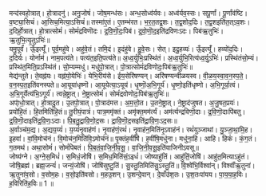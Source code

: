 

  
मन्द॑स्वहो॒त्रात्। हो॒त्रादनु॑। अनु॒जोषं॑। जोष॒मन्ध॑सः। अन्ध॒सोध्व॑र्यवः। अध्व॑र्यव॒स्सः। सपू॒र्णां। पू॒र्णांव॑ष्टि। व॒ष्ट्या॒सिचं॑। आ॒सिच॒मित्या॒ऽसिचं॑॥ तस्मा॑ए॒तं। ए॒तम्भ॑रत। भ॒र॒त॒तद्व॒शः। त॒द्व॒शोद॒दिः। त॒द्व॒शइति॑त॒त्ऽव॒शः। द॒दिर्हो॒त्रात्। हो॒त्रात्सोमं॑। सोमं॑द्रविणॊदः। द्र॒वि॒णॊ॒दः॒पिब॑। द्र॒वो॒णॊ॒द॒इति॑द्रविणःऽदः। पिब॑ऋ॒तुभिः॑। ऋ॒तुभि॒त्यृ॒तुऽभिः॑॥  
यमु॒पूर्वं॑। ऊँ॒इत्यूँ॑। पूर्व॒महु॑वे। अहु॑वे॒तं। तमि॒दं। इ॒दंहु॑वे। हु॒वे॒सः। सेत्। इदु॒हव्यः॑। ऊँ॒इत्यूँ॑। हव्यो॑द॒दिः। द॒दिर्यः। योर्नाम॑। नाम॒पत्य॑ते। पत्य॑त॒इति॒पत्य॑ते॥ अ॒ध्व॒र्युभिः॒प्रस्थि॑तं। अ॒ध्व॒र्युभि॒रित्य॑ध्व॒र्यु॒ऽभिः॑। प्रस्थि॑तंसो॒म्यं। प्रस्थि॑त॒मिति॒प्रऽस्थि॑तं। सो॒म्यम्मधु॑। मधु॑पो॒त्रात्। पो॒त्रात्सोमं॑द्रविणोदः॒पिब॑ऋ॒तुभिः॑॥  
मेद्य॑न्तुते। ते॒वह्न॑यः। वह्न॑यो॒येभिः॑। येभि॒रीय॑से। ईय॒सेरि॑षण्यन्। अरि॑षण्यन्वीळयस्व। वी॒ळ॒य॒स्वा॒व॒न॒स्प॒ते॒। व॒न॒स्प॒त॒इति॑वनस्पते॥ आ॒यूया॑धृष्णॊ। आ॒यूयेत्या॒ऽयूय॑। धृ॒ष्णॊ॒अ॒भि॒गूर्य॑। धृ॒ष्णो॒इति॑धृष्णो। अ॒भि॒गूर्या॒त्वं। अ॒भि॒गूर्येत्य॑भि॒ऽगूर्य॑। त्वन्ने॒ष्ट्रात्। ने॒ष्ट्रात्सोमं॑। सोमं॑द्रवोणोदः॒पिब॑ऋ॒तुभिः॑॥  
अपा्॑धो॒त्रात्। हो॒त्रादु॒त। उ॒तपो॒त्रात्। पो॒त्राद॑मत्त। अ॒म॒त्तो॒त। उ॒तने॒ष्ट्रात्। ने॒ष्ट्राद॑जुषत। अ॒जु॒षत॒प्रयः॑। प्रयो॑हि॒तं। हि॒तमिति॑हि॒तं॥ तु॒रीयं॒पात्रं॑। पात्र॒ममृ॑क्तं। अमृ॑क्त॒मम॑र्त्यं। अम॑र्त्यन्द्रविणॊ॒दाः। द्र॒वि॒णॊ॒दाःपि॑बतु। द्र॒वि॒णॊ॒दाइति॑द्र॒वि॒णः॒ऽदाः। पि॒ब॒तु॒द्रा॒वि॒णो॒द॒सः। द्रा॒वि॒णॊ॒द॒सइति॑द्रा॒वि॒णः॒ऽद॒सः॥  
अ॒र्वाञ्च॑म॒द्य। अ॒द्यय॒य्यं॑। य॒य्यं॑नृ॒वाह॑णं। नृ॒वाह॑णं॒रथं॑। नृ॒वाह॑न॒मिति॑नृ॒ऽवाह॑नं। रथं॑युञ्जाथां। यु॒ञ्जा॒था॒मि॒ह। इ॒हवां॑। वां॒वि॒मोच॑नं। वि॒मोच॑न॒मिति॑वि॒ऽमोच॑नं॥ पृ॒क्तंह॒वींषि॑। ह॒वींषि॒मधु॑ना। मधु॑ना॒हि। आहि। हिकं॑। कं॒ग॒तं। ग॒तमथ॑। अथा॒सोमं॑। सोमं॑पिबतं। पि॒ब॒तं॒वा॒जि॒नी॒व॒सू॒। वा॒जि॒नी॒व॒सू॒इति॑वाजिनीऽवसू॥  
जोष्य॑ग्ने। अ॒ग्ने॒स॒मिधं॑। स॒मिधं॒जोषि॑। स॒मिध॒मिति॑सं॒ऽइधं॑। जोष्याहु॑तिं। आहु॑तिं॒जोषि॑। आहु॑त॒मित्याऽहु॑तं। जोषि॒ब्रह्म॑। ब्रह्म॒जन्यं॑। जन्यं॒जोषि॑। जोषि॑सुष्टु॒तिं। सु॒स्तु॒तिमिति॑सु॒ऽस्तु॒तिं॥ वि॒श्वे॑भि॒र्विश्वा॑न्। विश्वाँ॑ऋ॒तुना॑। ऋ॒तुना॑व॒सो। व॒सोम॒हः। व॒सो॒इति॑वसो। म॒हउ॒शन्। उ॒शन्दे॒वान्। दे॒वाँउ॑श॒तः। उ॒श॒तःपा॑यय। पा॒य॒या॒ह॒विः। ह॒विरिति॑ह॒विः॥ 1 ॥  
